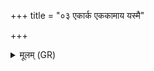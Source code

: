 +++
title = "०३ एकार्क एककामाय यस्मै"

+++
<details><summary>मूलम् (GR)</summary>

एकार्क एककामाय  
यस्मै कामाय खायसे ।  
तेन मे विश्वधावीर्य-  
-अमुम् आ नयताद् इह ॥
</details>
